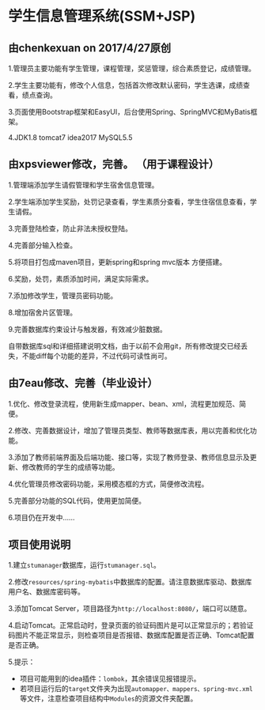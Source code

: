 # 学生信息管理系统(SSM+JSP)

## 由chenkexuan on 2017/4/27原创

1.管理员主要功能有学生管理，课程管理，奖惩管理，综合素质登记，成绩管理。  

2.学生主要功能有，修改个人信息，包括首次修改默认密码，学生选课，成绩查看，绩点查询。  

3.页面使用Bootstrap框架和EasyUI，后台使用Spring、SpringMVC和MyBatis框架。  

4.JDK1.8 tomcat7 idea2017 MySQL5.5


## 由xpsviewer修改，完善。 （用于课程设计）

1.管理端添加学生请假管理和学生宿舍信息管理。  

2.学生端添加学生奖励，处罚记录查看，学生素质分查看，学生住宿信息查看，学生请假。  

3.完善登陆检查，防止非法未授权登陆。  

4.完善部分输入检查。 

5.将项目打包成maven项目，更新spring和spring mvc版本 方便搭建。 

6.奖励，处罚，素质添加时间，满足实际需求。 

7.添加修改学生，管理员密码功能。 

8.增加宿舍片区管理。 

9.完善数据库约束设计与触发器，有效减少脏数据。

自带数据库sql和详细搭建说明文档，由于以前不会用git，所有修改提交已经丢失，不能diff每个功能的差异，不过代码可读性尚可。

## 由7eau修改、完善（毕业设计）

1.优化、修改登录流程，使用新生成mapper、bean、xml，流程更加规范、简便。

2.修改、完善数据设计，增加了管理员类型、教师等数据库表，用以完善和优化功能。

3.添加了教师前端界面及后端功能、接口等，实现了教师登录、教师信息显示及更新、修改教师的学生的成绩等功能。

4.优化管理员修改密码功能，采用模态框的方式，简便修改流程。

5.完善部分功能的SQL代码，使用更加简便。

6.项目仍在开发中……

## 项目使用说明
1.建立`stumanager`数据库，运行`stumanager.sql`。
   
2.修改`resources/spring-mybatis`中数据库的配置。请注意数据库驱动、数据库用户名、数据库密码等。

3.添加Tomcat Server，项目路径为`http://localhost:8080/`，端口可以随意。

4.启动Tomcat。正常启动时，登录页面的验证码图片是可以正常显示的；若验证码图片不能正常显示，则检查项目是否报错、数据库配置是否正确、Tomcat配置是否正确。

5.提示：
- 项目可能用到的idea插件：`lombok`，其余错误见报错提示。
- 若项目运行后的`target`文件夹为出现`automapper、mappers、spring-mvc.xml`等文件，注意检查项目结构中`Modules`的资源文件夹配置。